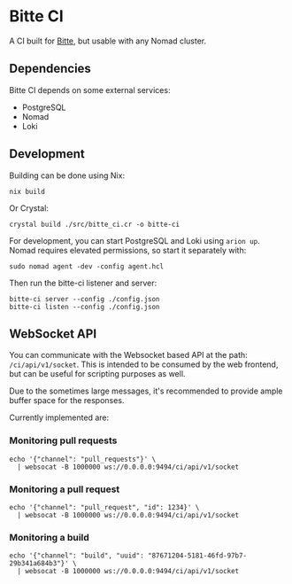 # Bitte CI

A CI built for [Bitte](https://github.com/input-output-hk/bitte), but usable with any Nomad cluster.

## Dependencies

Bitte CI depends on some external services:

* PostgreSQL
* Nomad
* Loki

## Development

Building can be done using Nix:

    nix build

Or Crystal:

    crystal build ./src/bitte_ci.cr -o bitte-ci

For development, you can start PostgreSQL and Loki using `arion up`.
Nomad requires elevated permissions, so start it separately with:

    sudo nomad agent -dev -config agent.hcl

Then run the bitte-ci listener and server:

    bitte-ci server --config ./config.json
    bitte-ci listen --config ./config.json

## WebSocket API

You can communicate with the Websocket based API at the path: `/ci/api/v1/socket`.
This is intended to be consumed by the web frontend, but can be useful for
scripting purposes as well.

Due to the sometimes large messages, it's recommended to provide ample buffer
space for the responses.

Currently implemented are:

### Monitoring pull requests

    echo '{"channel": "pull_requests"}' \
      | websocat -B 1000000 ws://0.0.0.0:9494/ci/api/v1/socket

### Monitoring a pull request

    echo '{"channel": "pull_request", "id": 1234}' \
      | websocat -B 1000000 ws://0.0.0.0:9494/ci/api/v1/socket

### Monitoring a build

    echo '{"channel": "build", "uuid": "87671204-5181-46fd-97b7-29b341a684b3"}' \
      | websocat -B 1000000 ws://0.0.0.0:9494/ci/api/v1/socket
